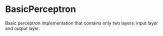 # BasicPerceptron
Basic perceptron implementation that contains only two layers: input layer and output layer.

